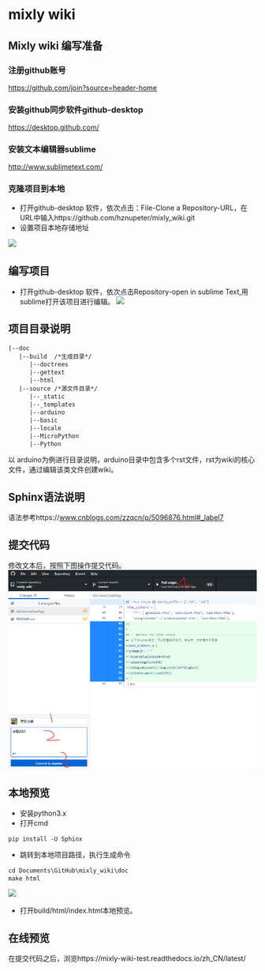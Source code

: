 # mixly wiki 

## Mixly wiki 编写准备
### 注册github账号
https://github.com/join?source=header-home
### 安装github同步软件github-desktop 
https://desktop.github.com/
### 安装文本编辑器sublime
http://www.sublimetext.com/
### 克隆项目到本地
* 打开github-desktop 软件，依次点击：File-Clone a Repository-URL，在URL中输入https://github.com/hznupeter/mixly_wiki.git
* 设置项目本地存储地址

![](images/clone_repo.png)

## 编写项目
* 打开github-desktop 软件，依次点击Repository-open in sublime Text,用sublime打开该项目进行编辑。
![](images/sublime.png)

## 项目目录说明
```
|--doc
   |--build  /*生成目录*/
      |--doctrees
      |--gettext
      |--html
   |--source /*源文件目录*/
      |--_static
      |--_templates
      |--arduino
      |--basic
      |--locale
      |--MicroPython
      |--Python

```
以 arduino为例进行目录说明，arduino目录中包含多个rst文件，rst为wiki的核心文件，通过编辑该类文件创建wiki。
## Sphinx语法说明

语法参考https://www.cnblogs.com/zzqcn/p/5096876.html#_label7


## 提交代码

修改文本后，按照下图操作提交代码。
![](images/commit.png)

## 本地预览
* 安装python3.x
* 打开cmd
```
pip install -U Sphinx
```
* 跳转到本地项目路径，执行生成命令
```
cd Documents\GitHub\mixly_wiki\doc
make html
```
![](images/cmd.png)
* 打开build/html/index.html本地预览。

## 在线预览
在提交代码之后，浏览https://mixly-wiki-test.readthedocs.io/zh_CN/latest/
